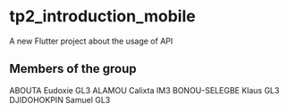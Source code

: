 # tp2_introduction_mobile

A new Flutter project about the usage of API

## Members of the group

ABOUTA Eudoxie GL3
ALAMOU Calixta IM3
BONOU-SELEGBE Klaus GL3
DJIDOHOKPIN Samuel GL3
